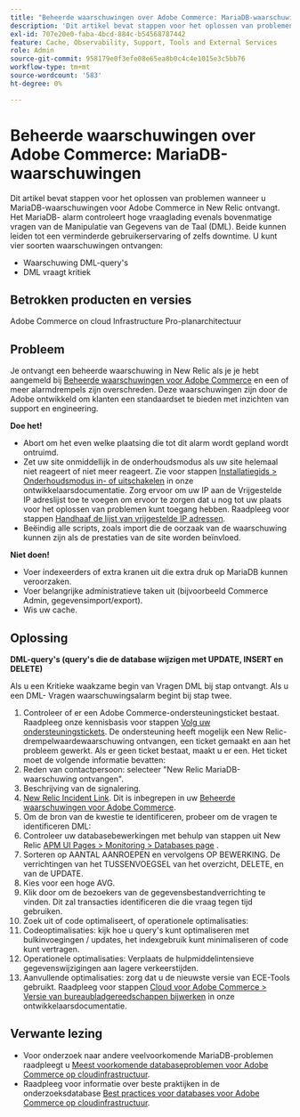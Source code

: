 ```yaml
---
title: "Beheerde waarschuwingen over Adobe Commerce: MariaDB-waarschuwingen"
description: 'Dit artikel bevat stappen voor het oplossen van problemen wanneer u MariaDB-waarschuwingen voor Adobe Commerce in New Relic ontvangt. Het MariaDB- alarm controleert hoge vraaglading evenals bovenmatige vragen van de Manipulatie van Gegevens van de Taal (DML). Beide kunnen leiden tot een verminderde gebruikerservaring of zelfs downtime. U kunt vier soorten waarschuwingen ontvangen:'
exl-id: 707e20e0-faba-4bcd-884c-b54568787442
feature: Cache, Observability, Support, Tools and External Services
role: Admin
source-git-commit: 958179e0f3efe08e65ea8b0c4c4e1015e3c5bb76
workflow-type: tm+mt
source-wordcount: '583'
ht-degree: 0%

---
```


# Beheerde waarschuwingen over Adobe Commerce: MariaDB-waarschuwingen

Dit artikel bevat stappen voor het oplossen van problemen wanneer u MariaDB-waarschuwingen voor Adobe Commerce in New Relic ontvangt. Het MariaDB- alarm controleert hoge vraaglading evenals bovenmatige vragen van de Manipulatie van Gegevens van de Taal (DML). Beide kunnen leiden tot een verminderde gebruikerservaring of zelfs downtime. U kunt vier soorten waarschuwingen ontvangen:

* Waarschuwing DML-query&#39;s
* DML vraagt kritiek

## **Betrokken producten en versies**

Adobe Commerce on cloud Infrastructure Pro-planarchitectuur

## Probleem

Je ontvangt een beheerde waarschuwing in New Relic als je je hebt aangemeld bij [Beheerde waarschuwingen voor Adobe Commerce](/help/support-tools/managed-alerts-for-adobe-commerce/managed-alerts-for-magento-commerce.md) en een of meer alarmdrempels zijn overschreden. Deze waarschuwingen zijn door de Adobe ontwikkeld om klanten een standaardset te bieden met inzichten van support en engineering.

**Doe het!**

* Abort om het even welke plaatsing die tot dit alarm wordt gepland wordt ontruimd.
* Zet uw site onmiddellijk in de onderhoudsmodus als uw site helemaal niet reageert of niet meer reageert. Zie voor stappen [Installatiegids > Onderhoudsmodus in- of uitschakelen](https://devdocs.magento.com/guides/v2.4/install-gde/install/cli/install-cli-subcommands-maint.html?itm_source=devdocs&amp;itm_medium=search_page&amp;itm_campaign=federated_search&amp;itm_term=mainten) in onze ontwikkelaarsdocumentatie. Zorg ervoor om uw IP aan de Vrijgestelde IP adreslijst toe te voegen om ervoor te zorgen dat u nog tot uw plaats voor het oplossen van problemen kunt toegang hebben. Raadpleeg voor stappen [Handhaaf de lijst van vrijgestelde IP adressen](https://devdocs.magento.com/guides/v2.4/install-gde/install/cli/install-cli-subcommands-maint.html?itm_source=devdocs&amp;itm_medium=search_page&amp;itm_campaign=federated_search&amp;itm_term=mainten#instgde-cli-maint-exempt).
* Beëindig alle scripts, zoals import die de oorzaak van de waarschuwing kunnen zijn als de prestaties van de site worden beïnvloed.

**Niet doen!**

* Voer indexeerders of extra kranen uit die extra druk op MariaDB kunnen veroorzaken.
* Voer belangrijke administratieve taken uit (bijvoorbeeld Commerce Admin, gegevensimport/export).
* Wis uw cache.

## Oplossing

**DML-query&#39;s (query&#39;s die de database wijzigen met UPDATE, INSERT en DELETE)**

Als u een Kritieke waakzame begin van Vragen DML bij stap ontvangt. Als u een DML- Vragen waarschuwingsalarm begint bij stap twee.

1. Controleer of er een Adobe Commerce-ondersteuningsticket bestaat. Raadpleeg onze kennisbasis voor stappen [Volg uw ondersteuningstickets](/help/help-center-guide/help-center/magento-help-center-user-guide.md#track-tickets). De ondersteuning heeft mogelijk een New Relic-drempelwaardewaarschuwing ontvangen, een ticket gemaakt en aan het probleem gewerkt. Als er geen ticket bestaat, maakt u er een. Het ticket moet de volgende informatie bevatten:
1. Reden van contactpersoon: selecteer &quot;New Relic MariaDB-waarschuwing ontvangen&quot;.
1. Beschrijving van de signalering.
1. [New Relic Incident Link](https://docs.newrelic.com/docs/alerts-applied-intelligence/new-relic-alerts/alert-incidents/view-violation-event-details-incidents). Dit is inbegrepen in uw [Beheerde waarschuwingen voor Adobe Commerce](/help/support-tools/managed-alerts-for-adobe-commerce/managed-alerts-for-magento-commerce.md).
1. Om de bron van de kwestie te identificeren, probeer om de vragen te identificeren DML:
1. Controleer uw databasebewerkingen met behulp van stappen uit New Relic [APM UI Pages > Monitoring > Databases page](https://docs.newrelic.com/docs/apm/apm-ui-pages/monitoring/databases-page-view-operations-throughput-response-time) .
1. Sorteren op AANTAL AANROEPEN en vervolgens OP BEWERKING. De verrichtingen van het TUSSENVOEGSEL van het overzicht, DELETE, en van de UPDATE.
1. Kies voor een hoge AVG.
1. Klik door om de bezoekers van de gegevensbestandverrichting te vinden. Dit zal transacties identificeren die die vraag tegen tijd gebruiken.
1. Zoek uit of code optimaliseert, of operationele optimalisaties:
1. Codeoptimalisaties: kijk hoe u query&#39;s kunt optimaliseren met bulkinvoegingen / updates, het indexgebruik kunt minimaliseren of code kunt vertragen.
1. Operationele optimalisaties: Verplaats de hulpmiddelintensieve gegevenswijzigingen aan lagere verkeerstijden.
1. Aanvullende optimalisaties: zorg dat u de nieuwste versie van ECE-Tools gebruikt. Raadpleeg voor stappen [Cloud voor Adobe Commerce > Versie van bureaubladgereedschappen bijwerken](https://devdocs.magento.com/cloud/project/ece-tools-update.html) in onze ontwikkelaarsdocumentatie.

## Verwante lezing

* Voor onderzoek naar andere veelvoorkomende MariaDB-problemen raadpleegt u [Meest voorkomende databaseproblemen voor Adobe Commerce op cloudinfrastructuur](https://experienceleague.adobe.com/docs/commerce-operations/implementation-playbook/best-practices/maintenance/resolve-database-performance-issues.html).
* Raadpleeg voor informatie over beste praktijken in de onderzoeksdatabase [Best practices voor databases voor Adobe Commerce op cloudinfrastructuur](https://experienceleague.adobe.com/docs/commerce-operations/implementation-playbook/best-practices/planning/database-on-cloud.html).
